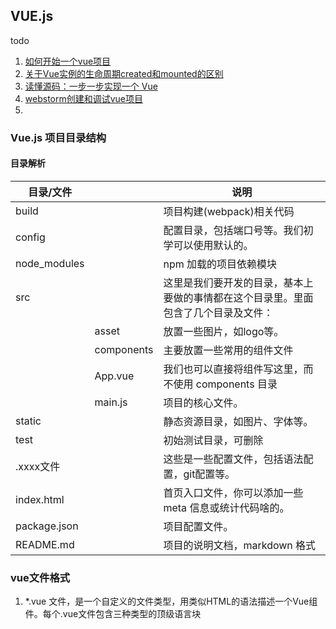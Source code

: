 









## VUE.js



todo

1. [如何开始一个vue项目](https://blog.csdn.net/amaoagou_0124/article/details/80394930)
2. [关于Vue实例的生命周期created和mounted的区别](https://segmentfault.com/a/1190000008570622)
3. [读懂源码：一步一步实现一个 Vue](https://www.cnblogs.com/kidney/p/8018226.html)
4. [webstorm创建和调试vue项目](https://blog.csdn.net/wm5920/article/details/78872548)
5. 





### Vue.js 项目目录结构



#### 目录解析

| 目录/文件    |            | 说明                                                         |
| ------------ | ---------- | ------------------------------------------------------------ |
| build        |            | 项目构建(webpack)相关代码                                    |
| config       |            | 配置目录，包括端口号等。我们初学可以使用默认的。             |
| node_modules |            | npm 加载的项目依赖模块                                       |
| src          |            | 这里是我们要开发的目录，基本上要做的事情都在这个目录里。里面包含了几个目录及文件： |
|              | asset      | 放置一些图片，如logo等。                                     |
|              | components | 主要放置一些常用的组件文件                                   |
|              | App.vue    | 我们也可以直接将组件写这里，而不使用 components 目录         |
|              | main.js    | 项目的核心文件。                                             |
| static       |            | 静态资源目录，如图片、字体等。                               |
| test         |            | 初始测试目录，可删除                                         |
| .xxxx文件    |            | 这些是一些配置文件，包括语法配置，git配置等。                |
| index.html   |            | 首页入口文件，你可以添加一些 meta 信息或统计代码啥的。       |
| package.json |            | 项目配置文件。                                               |
| README.md    |            | 项目的说明文档，markdown 格式                                |





### vue文件格式

1. *.vue 文件，是一个自定义的文件类型，用类似HTML的语法描述一个Vue组件。每个.vue文件包含三种类型的顶级语言块  <template>, <script> 和 <style>。这三个部分分别代表了 html,js,css。 
2. 



#### 示例解析

#### template

```html
<template>
  <div id="app">
    <transition :name="transitionName">
      <keep-alive>
        <router-view v-if="$route.meta.keepAlive"></router-view>
      </keep-alive>
    </transition>
    <transition :name="transitionName">
      <router-view v-if="!$route.meta.keepAlive"></router-view>
    </transition>
  </div>
</template>
```



1. [模板语法](https://cn.vuejs.org/v2/guide/syntax.html)



### 小知识点







#### vue中的import

##### 引入第三方插件

```js
import echarts from 'echarts'
```

#### 引入单个方法或者变量

```js
import {axiosfetch} from './util';
//需要加花括号 可以一次导入多个也可以一次导入一个，但都要加括号，以，分割
```

```
import {axiosfetch} from './util.js'
```



该方法定义的时候，需要export导出

```js
export function axiosfetch(options) {
 
} 
```

**导入 css文件** 

**导入组件** 

```js
import name1 from './name1'
import name2 from './name2'
  components:{
     name1,
     name2,
  },
```





示例

```
import Vue from 'vue'
import App from './App'
import router from './router'
import store from './vuex/store'
import MuseUI from 'muse-ui' 
import 'muse-ui/dist/muse-ui.css'

// import Fastclick from 'fastclick'
import Store from 'storejs'

import filters from './filters.js';
```



#### 总结

1. import...from...的from命令后面可以跟很多路径格式，若只给出vue，axios这样的包名，则会自动到node_modules中加载；若给出相对路径及文件前缀，则到指定位置寻找。
2. 可以加载各种各样的文件：.js、.vue、.less等等。
3. 可以省略掉from直接引入。







#### Object.keys()



1. [Object.keys()](https://developer.mozilla.org/zh-CN/docs/Web/JavaScript/Reference/Global_Objects/Object/keys)
2. 





```
Request.Params说明

在开发中有时会用到Request.Params["id"]来获取参数，那么到底是从什么地方接收参数呢

一般情况下，有三种方式进行参数传递
1、GET 方式，通过url传递,如?id=
2、POST方式，通过Form传递
3、Cookie方式

对于GET方式传递的参数，我们使用Request.QueryString["id"]的方式接收参数
对于POST方式传递的参数，我们使用Request.Form["id"]的方式接收参数
对于Cookie的方式传递的参数，我们使用Request.Cookie的方式接收参数

Request.Params实际上就是一个获取 QueryString、Form、ServerVariables 和 Cookies 项的组合集合。
获取值的顺序是QueryString、Form、ServerVariables以及Cookies
即首先在QueryString集合中寻找数据，如果找到就返回，如果没有找到就从Form中找，如果还没有找到继续想下找

Request.Params可以接受GET与POST提交的参数
```











### http客户端请求库:vue-resource

vue-resource是Vue.js的一款插件，它可以通过XMLHttpRequest或JSONP发起请求并处理响应 ，是支持vue.js中进行http请求的客户端库。

#### 关于vue-resource

1. vue-resource  是一个不错的http请求库
2. vue-resource 没有停止维护。其github主页https://github.com/pagekit/vue-resource
3. vue.js 2.0 官方cookbook 中http 请求 推荐的是   axios， 同时看好fetch，但fetch 还不成熟。https://cn.vuejs.org/v2/cookbook/using-axios-to-consume-apis.html



正在阅读的一个代码中，http 请求使用的是vue-resource，这里整理一下，vue-resource的基本知识。

#### vue-resource特点

##### **1. 体积小**

vue-resource非常小巧，在压缩以后只有大约12KB，服务端启用gzip压缩后只有4.5KB大小。     js通用框架 jQuery的大小是 90k

##### **2. 支持主流的浏览器**

和Vue.js一样，vue-resource除了不支持IE 9以下的浏览器，其他主流的浏览器都支持。

##### **3. 支持Promise API和URI Templates**

Promise是ES6的特性，Promise的中文含义为“先知”，Promise对象用于异步计算。
URI Templates表示URI模板，有些类似于ASP.NET MVC的路由模板。

##### **4. 支持拦截器**

拦截器是全局的，拦截器可以在请求发送前和发送请求后做一些处理。
拦截器在一些场景下会非常有用，比如请求发送前在headers中设置access_token，或者在请求失败时，提供共通的处理方式。



#### 引入vue-resource

```js
<script src="js/vue.js"></script>
<script src="js/vue-resource.js"></script>
```



#### 基本语法

引入vue-resource后，可以基于全局的Vue对象使用http，也可以基于某个Vue实例使用http。

```js
// 基于全局Vue对象使用http
Vue.http.get('/someUrl', [options]).then(successCallback, errorCallback);
Vue.http.post('/someUrl', [body], [options]).then(successCallback, errorCallback);

// 在一个Vue实例内使用$http
this.$http.get('/someUrl', [options]).then(successCallback, errorCallback);
this.$http.post('/someUrl', [body], [options]).then(successCallback, errorCallback);
```

在发送请求后，使用`then`方法来处理响应结果，`then`方法有两个参数，第一个参数是响应成功时的回调函数，第二个参数是响应失败时的回调函数。

`then`方法的回调函数也有两种写法，第一种是传统的函数写法，第二种是更为简洁的ES 6的Lambda写法：

```js
// 传统写法
this.$http.get('/someUrl', [options]).then(function(response){
    // 响应成功回调
}, function(response){
    // 响应错误回调
});


// Lambda写法
this.$http.get('/someUrl', [options]).then((response) => {
    // 响应成功回调
}, (response) => {
    // 响应错误回调
});
```



#### 支持的HTTP方法

vue-resource的请求API是按照REST风格设计的，它提供了7种请求API：

- `get(url, [options])`
- `head(url, [options])`
- `delete(url, [options])`
- `jsonp(url, [options])`
- `post(url, [body], [options])`
- `put(url, [body], [options])`
- `patch(url, [body], [options])`



除了jsonp以外，另外6种的API名称是标准的HTTP方法。 





#### options对象

发送请求时的options选项对象包含以下属性：

| 参数        | 类型                          | 描述                                                         |
| ----------- | ----------------------------- | ------------------------------------------------------------ |
| url         | `string`                      | 请求的URL                                                    |
| method      | `string`                      | 请求的HTTP方法，例如：'GET', 'POST'或其他HTTP方法            |
| body        | `Object`, `FormData` `string` | request body                                                 |
| params      | `Object`                      | 请求的URL参数对象                                            |
| headers     | `Object`                      | request header                                               |
| timeout     | `number`                      | 单位为毫秒的请求超时时间 (`0` 表示无超时时间)                |
| before      | `function(request)`           | 请求发送前的处理函数，类似于jQuery的beforeSend函数           |
| progress    | `function(event)`             | [ProgressEvent](https://developer.mozilla.org/en-US/docs/Web/API/ProgressEvent)回调处理函数 |
| credentials | `boolean`                     | 表示跨域请求时是否需要使用凭证                               |
| emulateHTTP | `boolean`                     | 发送PUT, PATCH, DELETE请求时以HTTP POST的方式发送，并设置请求头的`X-HTTP-Method-Override` |
| emulateJSON | `boolean`                     | 将request body以`application/x-www-form-urlencoded` content type发送 |







#### 参考链接

1. [Vue2学习笔记:数据交互vue-resource](https://www.cnblogs.com/zycbloger/p/6428014.html)
2. [Vue.js——vue-resource全攻略](https://www.cnblogs.com/chenhuichao/p/8308993.html)
3. https://github.com/pagekit/vue-resource





### 读Vue-movie代码



#### export default ，export和import

ES6模块主要有两个功能：export和import
export用于对外输出本模块（一个文件可以理解为一个模块）变量的接口
import用于在一个模块中加载另一个含有export接口的模块。
也就是说使用export命令定义了模块的对外接口以后，其他JS文件就可以通过import命令加载这个模块（文件）。这几个都是ES6的语法。



export与export default

1、export与export default均可用于导出常量、函数、文件、模块等
 2、你可以在其它文件或模块中通过import+(常量 | 函数 | 文件 | 模块)名的方式，将其导入，以便能够对其进行使用
 3、在一个文件或模块中，export、import可以有多个，export default仅有一个
 4、通过export方式导出，在导入时要加{ }，export default则不需要













### 资料vue组件API

1. [Vue Router](https://router.vuejs.org/zh/) 
2. [Vuex](https://vuex.vuejs.org/zh/) 

